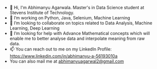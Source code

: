 
- 🔭 Hi, I'm Abhimanyu Agarwala. Master's in Data Science student at Stevens Institute of Technology.
- 🌱 I’m working on Python, Java, Selenium, Machine Learning
- 👯 I’m looking to collaborate on topics related to Data Analysis, Machine Learning, Deep Learning
- 🤔 I’m looking for help with Advance Mathematical concepts which will enable me to better analyse data and interpolate meaning from raw data.
- 📫 You can reach out to me on my LinkedIn Profile: https://www.linkedin.com/in/abhimanyu-a-56193010a
- You can also mail me at abhimanyuagarwal2@gmail.com

<!--
**abhimanyuagarwal2/abhimanyuagarwal2** is a ✨ _special_ ✨ repository because its `README.md` (this file) appears on your GitHub profile.

Here are some ideas to get you started:
-->
